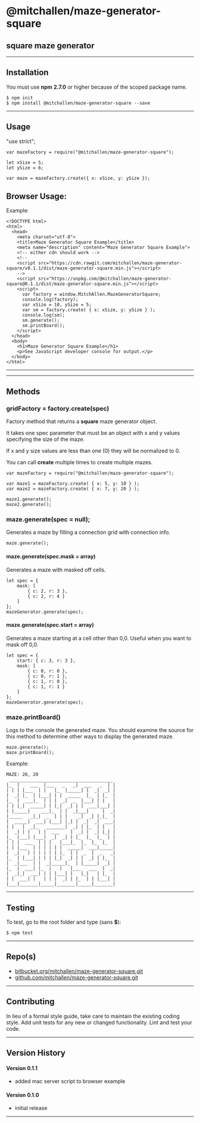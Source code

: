 
@mitchallen/maze-generator-square
==
square maze generator
--
* * *
## Installation

You must use __npm__ __2.7.0__ or higher because of the scoped package name.

    $ npm init
    $ npm install @mitchallen/maze-generator-square --save
  
* * *

## Usage

   "use strict";

    var mazeFactory = require("@mitchallen/maze-generator-square");

    let xSize = 5;
    let ySize = 6;

    var maze = mazeFactory.create({ x: xSize, y: ySize });
    
## Browser Usage:

Example:

    <!DOCTYPE html>
    <html>
      <head>
        <meta charset="utf-8">
        <title>Maze Generator Square Example</title>
        <meta name="description" content="Maze Generator Square Example">
        <!-- either cdn should work -->
        <!--
        <script src="https://cdn.rawgit.com/mitchallen/maze-generator-square/v0.1.1/dist/maze-generator-square.min.js"></script>
        -->
        <script src="https://unpkg.com/@mitchallen/maze-generator-square@0.1.1/dist/maze-generator-square.min.js"></script>
        <script>
          var factory = window.MitchAllen.MazeGeneratorSquare;
          console.log(factory);
          var xSize = 10, ySize = 5;
          var sm = factory.create( { x: xSize, y: ySize } );
          console.log(sm);
          sm.generate();
          sm.printBoard(); 
        </script>
      </head>
      <body>
        <h1>Maze Generator Square Example</h1>
        <p>See JavaScript developer console for output.</p>
      </body>
    </html>
    
* * *

* * *

## Methods

### gridFactory = factory.create(spec)

Factory method that returns a __square__ maze generator object. 

It takes one spec parameter that must be an object with x and y values specifying the size of the maze.

If x and y size values are less than one (0) they will be normalized to 0.

You can call __create__ multiple times to create multiple mazes.

    var mazeFactory = require("@mitchallen/maze-generator-square");

    var maze1 = mazeFactory.create( { x: 5, y: 10 } );
    var maze2 = mazeFactory.create( { x: 7, y: 20 } );

    maze1.generate();
    maze2.generate();
    
### maze.generate(spec = null);

Generates a maze by filling a connection grid with connection info. 

    maze.generate();
    
#### maze.generate(spec.mask = array)

Generates a maze with masked off cells.

    let spec = {
        mask: [
            { c: 2, r: 3 },
            { c: 2, r: 4 }
        ]
    };
    mazeGenerator.generate(spec);
    
#### maze.generate(spec.start = array)

Generates a maze starting at a cell other than 0,0. Useful when you want to mask off 0,0.

    let spec = {
        start: { c: 3, r: 3 },
        mask: [
            { c: 0, r: 0 },
            { c: 0, r: 1 },
            { c: 1, r: 0 },
            { c: 1, r: 1 }
        ]
    };
    mazeGenerator.generate(spec);

### maze.printBoard()

Logs to the console the generated maze. You should examine the source for this method to determine other ways to display the generated maze.

    maze.generate();
    maze.printBoard();

Example:

    MAZE: 20, 20
     _______________________________________
    |_  |    ___  |___   _   _|  ___   _  | |
    | | | |___  | |   |_  |_____| |  _|  _| |
    |  _| |_  | |___| | |  _____  |_  | |_  |
    |_  |  ___|_  | | |  _|  _  |___| | |   |
    | | |_|  _____| | |_|  _| | |  ___|___| |
    | |_____|    ___|_  | |  _|___|     |  _|
    |_____   _|_|  _  | | |    _|  _| |_|_  |
    |  _____|  ___| |___| |_| |  _|  _|  ___|
    | |   |  _|_   _______|  _| | |_  | |   |
    |  _| | |   | |  ___    |  _| |  _| |_| |
    |_  |___| |___|  _|  _| | |_  |_  |_  | |
    | | |  ___  | | |   |___|_  |_  |_  |_  |
    | | |___  | | | | | |  _____|  ___|_____|
    |  _|   | | | | | | |_  | |  _  |  _   _|
    |_  | |___| | | | |_|  _| | |  _| | |_  |
    |  _|___  | |  _|_____|_  | |_____|  _| |
    |_  |  ___| |_  |   |   |___   ___  |  _|
    |  _|_|  ___| | | |___| |   |_|   | |_  |
    | |  ___| |   | | |  _| | |_  | | |___| |
    |___|_______|_____|_______|_____|_______|
    

* * *

## Testing

To test, go to the root folder and type (sans __$__):

    $ npm test
   
* * *
 
## Repo(s)

* [bitbucket.org/mitchallen/maze-generator-square.git](https://bitbucket.org/mitchallen/maze-generator-square.git)
* [github.com/mitchallen/maze-generator-square.git](https://github.com/mitchallen/maze-generator-square.git)

* * *

## Contributing

In lieu of a formal style guide, take care to maintain the existing coding style.
Add unit tests for any new or changed functionality. Lint and test your code.

* * *

## Version History

#### Version 0.1.1 

* added mac server script to browser example

#### Version 0.1.0 

* initial release

* * *
